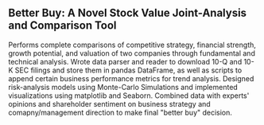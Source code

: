 ## Better Buy: A Novel Stock Value Joint-Analysis and Comparison Tool

Performs complete comparisons of competitive strategy, financial strength, growth potential, and valuation of two companies through fundamental and technical analysis.
Wrote data parser and reader to download 10-Q and 10-K SEC filings and store them in pandas DataFrame, as well as scripts to append certain business performance metrics for trend analysis.
Designed risk-analysis models using Monte-Carlo Simulations and implemented visualizations using matplotlib and Seaborn.
Combined data with experts' opinions and shareholder sentiment on business strategy and comapny/management direction to make final "better buy" decision.